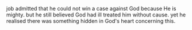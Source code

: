 job admitted that he could not win a case against God because He is mighty.
but he still believed God had ill treated him without cause. yet he realised
there was something hidden in God's heart concerning this.
